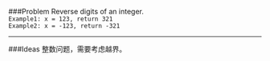 ###Problem
Reverse digits of an integer.  
`Example1: x = 123, return 321`  
`Example2: x = -123, return -321`  

---

###Ideas
整数问题，需要考虑越界。
